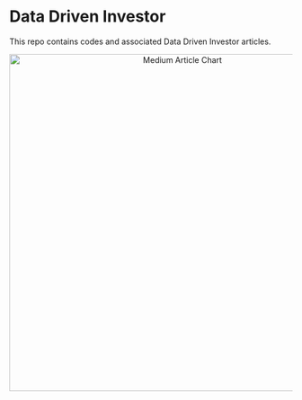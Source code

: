 # Data Driven Investor

This repo contains codes and associated Data Driven Investor articles.


<div>
    <a href="https://plotly.com/~DavidWoroniuk/319/" target="_blank" title="Medium Article Chart" style="display: block; text-align: center;"><img src="https://plotly.com/~DavidWoroniuk/319.png" alt="Medium Article Chart" style="max-width: 100%;width: 600px;"  width="600" onerror="this.onerror=null;this.src='https://plotly.com/404.png';" /></a>
</div>




